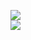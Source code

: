[![](https://img.shields.io/badge/Made%20With-Github%20Spray-lightgrey.svg?style=for-the-badge&logo=github)](https://github.com/Annihil/github-spray#17683)  
[![](https://i.imgur.com/2DrTn0Z.gif)](https://github.com/Annihil/github-spray)